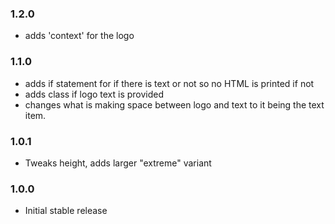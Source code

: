 ### 1.2.0

- adds 'context' for the logo

### 1.1.0

- adds if statement for if there is text or not so no HTML is printed if not
- adds class if logo text is provided
- changes what is making space between logo and text to it being the text item.

### 1.0.1

- Tweaks height, adds larger "extreme" variant

### 1.0.0

- Initial stable release
